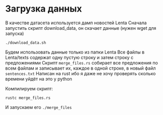 # Загрузка данных
В качестве датасета используется дамп новостей Lenta
Сначала запустить скрипт download_data, он скачает данные (нужен wget для запуска) 
```
./download_data.sh
```
Будем использовать данные только из папки Lenta
Все файлы в Lenta/texts содержат одну пустую строку и затем строку с предложениями
Скрипт `merge_files.rs` собирает все предложения по всем файлам и записывает их, каждое в одной строке, в новый файл `sentences.txt`
Написан на rust ибо я даже не хочу проверять сколько времени уйдёт на это у python

Компилируем скрипт:
```
rustc merge_files.rs
```
И запускаем его `./merge_files`

